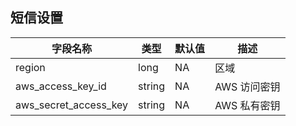 ## 短信设置

| 字段名称                | 类型   | 默认值 | 描述        |
| --------------------- | ------ | ----- | ---------- |
| region                | long   | NA    | 区域        |
| aws_access_key_id     | string | NA    | AWS 访问密钥 |
| aws_secret_access_key | string | NA    | AWS 私有密钥 |